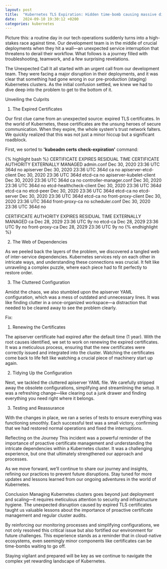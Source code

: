 ```yaml
---
layout: post
title:  "Kubernetes TLS Expiration: Hidden time-bomb causing massive disruption"
date:   2024-09-10 19:30:12 +0200
categories: kubernetes
---
```

Picture this: a routine day in our tech operations suddenly turns into a high-stakes race against time. Our development team is in the middle of crucial deployments when they hit a wall—an unexpected service interruption that threatens to derail their workflow. What follows is a journey filled with troubleshooting, teamwork, and a few surprising revelations.

The Unexpected Call
It all started with an urgent call from our development team. They were facing a major disruption in their deployments, and it was clear that something had gone wrong in our pre-production (staging) Kubernetes clusters. As the initial confusion settled, we knew we had to dive deep into the problem to get to the bottom of it.


Unveiling the Culprits
1. The Expired Certificates

Our first clue came from an unexpected source: expired TLS certificates. In the world of Kubernetes, these certificates are the unsung heroes of secure communication. When they expire, the whole system's trust network falters. We quickly realized that this was not just a minor hiccup but a significant roadblock.

First, we sorted to **'kubeadm certs check-expiration'** command:

{% highlight bash %}
CERTIFICATE                EXPIRES                  RESIDUAL TIME   CERTIFICATE AUTHORITY   EXTERNALLY MANAGED
admin.conf                 Dec 30, 2020 23:36 UTC   364d                                    no
apiserver                  Dec 30, 2020 23:36 UTC   364d            ca                      no
apiserver-etcd-client      Dec 30, 2020 23:36 UTC   364d            etcd-ca                 no
apiserver-kubelet-client   Dec 30, 2020 23:36 UTC   364d            ca                      no
controller-manager.conf    Dec 30, 2020 23:36 UTC   364d                                    no
etcd-healthcheck-client    Dec 30, 2020 23:36 UTC   364d            etcd-ca                 no
etcd-peer                  Dec 30, 2020 23:36 UTC   364d            etcd-ca                 no
etcd-server                Dec 30, 2020 23:36 UTC   364d            etcd-ca                 no
front-proxy-client         Dec 30, 2020 23:36 UTC   364d            front-proxy-ca          no
scheduler.conf             Dec 30, 2020 23:36 UTC   364d                                    no

CERTIFICATE AUTHORITY   EXPIRES                  RESIDUAL TIME   EXTERNALLY MANAGED
ca                      Dec 28, 2029 23:36 UTC   9y              no
etcd-ca                 Dec 28, 2029 23:36 UTC   9y              no
front-proxy-ca          Dec 28, 2029 23:36 UTC   9y              no
{% endhighlight %}





2. The Web of Dependencies

As we peeled back the layers of the problem, we discovered a tangled web of inter-service dependencies. Kubernetes services rely on each other in intricate ways, and understanding these connections was crucial. It felt like unraveling a complex puzzle, where each piece had to fit perfectly to restore order.

3. The Cluttered Configuration

Amidst the chaos, we also stumbled upon the apiserver YAML configuration, which was a mess of outdated and unnecessary lines. It was like finding clutter in a once-organized workspace—a distraction that needed to be cleared away to see the problem clearly.

Fix:
1. Renewing the Certificates

The apiserver certificate had expired after the default time (1 year).
With the root causes identified, we set to work on renewing the expired certificates. It was a meticulous process, ensuring that the new certificates were correctly issued and integrated into the cluster. Watching the certificates come back to life felt like watching a crucial piece of machinery start up again.

2. Tidying Up the Configuration

Next, we tackled the cluttered apiserver YAML file. We carefully stripped away the obsolete configurations, simplifying and streamlining the setup. It was a refreshing change—like clearing out a junk drawer and finding everything you need right where it belongs.

3. Testing and Reassurance

With the changes in place, we ran a series of tests to ensure everything was functioning smoothly. Each successful test was a small victory, confirming that we had restored normal operations and fixed the interruptions.

Reflecting on the Journey
This incident was a powerful reminder of the importance of proactive certificate management and understanding the intricate dependencies within a Kubernetes cluster. It was a challenging experience, but one that ultimately strengthened our approach and processes.

As we move forward, we’ll continue to share our journey and insights, refining our practices to prevent future disruptions. Stay tuned for more updates and lessons learned from our ongoing adventures in the world of Kubernetes.

Conclusion
Managing Kubernetes clusters goes beyond just deployment and scaling—it requires meticulous attention to security and infrastructure hygiene. The unexpected disruption caused by expired TLS certificates taught us valuable lessons about the importance of proactive certificate management and regular cluster audits.

By reinforcing our monitoring processes and simplifying configurations, we not only resolved this critical issue but also fortified our environment for future challenges. This experience stands as a reminder that in cloud-native ecosystems, even seemingly minor components like certificates can be time-bombs waiting to go off.

Staying vigilant and prepared will be key as we continue to navigate the complex yet rewarding landscape of Kubernetes.
